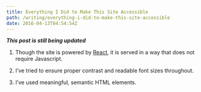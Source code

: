 ```yaml
---
title: Everything I Did to Make This Site Accessible
path: /writing/everything-i-did-to-make-this-site-accessible
date: 2016-04-13T04:54:54Z
---
```


**_This post is still being updated_**

1. Though the site is powered by [React](https://facebook.github.io/react/), it is served in a way that does not require Javascript.

2. I’ve tried to ensure proper contrast and readable font sizes throughout.

3. I’ve used meaningful, semantic HTML elements.
